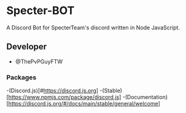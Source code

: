 # Specter-BOT
A Discord Bot for SpecterTeam's discord written in Node JavaScript.

## Developer
- @ThePvPGuyFTW

### Packages
-(Discord.js)[#https://discord.js.org]
  -(Stable)[https://www.npmjs.com/package/discord.js]
    -(Documentation)[https://discord.js.org/#/docs/main/stable/general/welcome]
